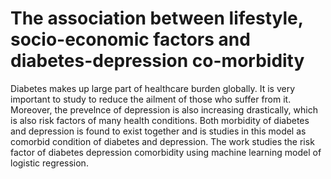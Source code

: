 # The association between lifestyle, socio-economic factors and diabetes-depression co-morbidity

Diabetes makes up large part of healthcare burden globally. It is very important to study to reduce the ailment of those who suffer from it. Moreover, the prevelnce  of depression is also increasing drastically, which is also risk factors of many health conditions. Both morbidity of diabetes and depression is found to exist together and is studies in this model as comorbid condition of diabetes and depression. The work studies the risk factor of diabetes depression comorbidity using machine learning model of logistic regression. 

